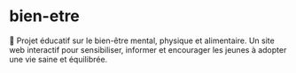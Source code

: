 # bien-etre
🌿 Projet éducatif sur le bien-être mental, physique et alimentaire. Un site web interactif pour sensibiliser, informer et encourager les jeunes à adopter une vie saine et équilibrée.
